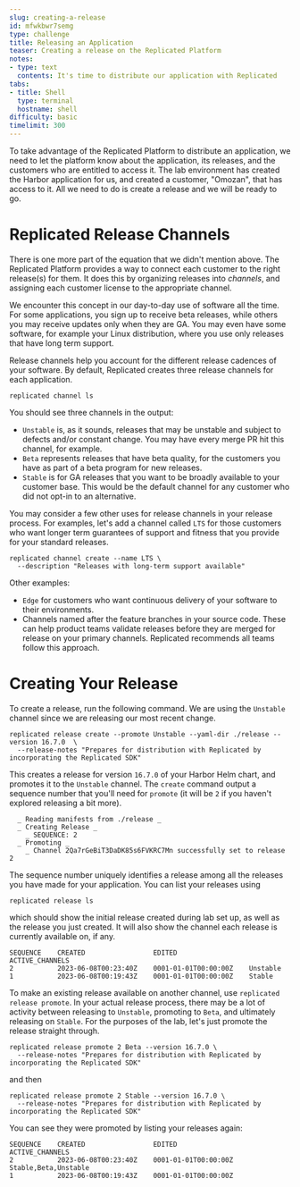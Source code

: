 ```yaml
---
slug: creating-a-release
id: mfwkbwr7semg
type: challenge
title: Releasing an Application
teaser: Creating a release on the Replicated Platform
notes:
- type: text
  contents: It's time to distribute our application with Replicated
tabs:
- title: Shell
  type: terminal
  hostname: shell
difficulty: basic
timelimit: 300
---
```


To take advantage of the Replicated Platform to distribute
an application, we need to let the platform know about the
application, its releases, and the customers who are entitled
to access it. The lab environment has created the
Harbor application for us, and created a customer, "Omozan",
that has access to it. All we need to do is create a
release and we will be ready to go.

Replicated Release Channels
===========================

There is one more part of the equation that we didn't mention
above. The Replicated Platform provides a way to connect
each customer to the right release(s) for them. It does this
by organizing releases into _channels_, and assigning each
customer license to the appropriate channel.

We encounter this concept in our day-to-day use of software
all the time. For some applications, you sign up to
receive beta releases, while others you may receive updates only
when they are GA. You may even have some software, for example
your Linux distribution, where you use only releases that
have long term support.

Release channels help you account for the different release
cadences of your software. By default, Replicated creates
three release channels for each application.

```
replicated channel ls
```

You should see three channels in the output:

* `Unstable` is, as it sounds, releases that may be unstable
   and subject to defects and/or constant change. You may have
   every merge PR hit this channel, for example.
* `Beta` represents releases that have beta quality, for
  the customers you have as part of a beta program for new
  releases.
* `Stable` is for GA releases that you want to be broadly available
  to your customer base. This would be the default
  channel for any customer who did not opt-in to an alternative.

You may consider a few other uses for release channels in your
release process. For examples, let's add a channel called `LTS`
for those customers who want longer term guarantees of
support and fitness that you provide for your standard releases.

```
replicated channel create --name LTS \
  --description "Releases with long-term support available"
```

Other examples:

* `Edge` for customers who want continuous delivery of your
   software to their environments.
* Channels named after the feature branches in your source
  code. These can help product teams validate releases before
  they are merged for release on your primary channels.
  Replicated recommends all teams follow this approach.

Creating Your Release
=====================

To create a release, run the following command. We are using the
`Unstable` channel since we are releasing our most recent change.

```
replicated release create --promote Unstable --yaml-dir ./release --version 16.7.0  \
  --release-notes "Prepares for distribution with Replicated by incorporating the Replicated SDK"
```

This creates a release for version `16.7.0` of your Harbor Helm
chart, and promotes it to the `Unstable` channel.  The `create`
command output a sequence number that you'll need for `promote`
(it will be `2` if you haven't explored releasing a bit more).

```
  _ Reading manifests from ./release _
  _ Creating Release _
    _ SEQUENCE: 2
  _ Promoting _
    _ Channel 2Qa7rGeBiT3DaDK85s6FVKRC7Mn successfully set to release 2
```

The sequence number uniquely identifies a release among all the
releases you have made for your application. You can list your
releases using

```
replicated release ls
```

which should show the initial release created during lab
set up, as well as the release you just created. It will
also show the channel each release is currently available on,
if any.

```
SEQUENCE    CREATED                 EDITED                  ACTIVE_CHANNELS
2           2023-06-08T00:23:40Z    0001-01-01T00:00:00Z    Unstable
1           2023-06-08T00:19:43Z    0001-01-01T00:00:00Z    Stable
```

To make an existing release available on another channel, use
`replicated release promote`. In your actual release process,
there may be a lot of activity between releasing to `Unstable`,
promoting to `Beta`, and ultimately releasing on `Stable`.
For the purposes of the lab, let's just promote the release straight through.

```
replicated release promote 2 Beta --version 16.7.0 \
  --release-notes "Prepares for distribution with Replicated by incorporating the Replicated SDK"
```

and then

```
replicated release promote 2 Stable --version 16.7.0 \
  --release-notes "Prepares for distribution with Replicated by incorporating the Replicated SDK"
```

You can see they were promoted by listing your releases again:

```
SEQUENCE    CREATED                 EDITED                  ACTIVE_CHANNELS
2           2023-06-08T00:23:40Z    0001-01-01T00:00:00Z    Stable,Beta,Unstable
1           2023-06-08T00:19:43Z    0001-01-01T00:00:00Z
```
